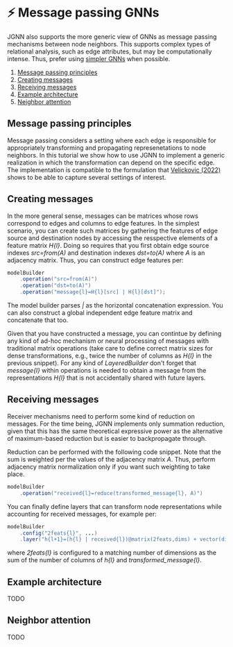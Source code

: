 # :zap: Message passing GNNs
JGNN also supports the more generic view of GNNs as message passing mechanisms
between node neighbors. This supports complex types of relational analysis,
such as edge attributes, but may be computationally intense. Thus, prefer
using [simpler GNNs](GNN.md) when possible.

1. [Message passing principles](#message-passing-principles)
2. [Creating messages](#creating-messages)
3. [Receiving messages](#receiving-messages)
4. [Example architecture](#example-architecture)
5. [Neighbor attention](#neighbor-attention)

## Message passing principles
Message passing considers a setting where each edge is responsible for appropriately
transforming and propagating represenetations to node neighbors. In this tutorial
we show how to use JGNN to implement a generic realization in which the transformation
can depend on the specific edge. The implementation is compatible to the formulation that 
[Velickovic (2022)](https://arxiv.org/pdf/2202.11097.pdf) shows to be able to capture
several settings of interest.

## Creating messages
In the more general sense, messages can be matrices whose rows correspond to edges
and columns to edge features. In the simplest scenario, you can create such matrices
by gathering the features of edge source and destination nodes by accessing 
the resspective elements of a feature matrix *H{l}*. Doing so requires that you 
first obtain edge source indexes *src=from(A)* and destination indexes *dst=to(A)* 
where *A* is an adjacency matrix. Thus, you can construct edge features per:

```java
modelBuilder
	.operation("src=from(A)")
	.operation("dst=to(A)")
	.operation("message{l}=H{l}[src] | H{l}[dst]");
```

The model builder parses *|* as the horizontal concatenation expression. You can 
also construct a global independent edge feature matrix and concatenate that
too.

Given that you have constructed a message, you can contintue by defining any kind
of ad-hoc mechanism or neural processing of messages with traditional matrix
operations (take care to define correct matrix sizes for dense transformations, e.g.,
twice the number of columns as *H{l}* in the previous snippet).
For any kind of *LayeredBuilder* don't forget that *message{l}* within
operations is needed to obtain a message from the representations *H{l}* 
that is not accidentally shared with future layers.

## Receiving messages
Receiver mechanisms need to perform some kind of reduction on messages.
For the time being, JGNN implements only summation reduction,
given that this has the same theoretical expressive power as the alternative
of maximum-based reduction but is easier to backpropagate through. 

Reduction can be performed with the following code snippet. Note that
the sum is weighted per the values of the adjacency matrix *A*. Thus,
perform adjacency matrix normalization only if you want such weighting
to take place.

```java
modelBuilder
	.operation("received{l}=reduce(transformed_message{l}, A)")
```

You can finally define layers that can transform node representations 
while accounting for received messages, for example per:
```java
modelBuilder
	.config("2feats{l}", ...)
	.layer("h{l+1}=(h{l} | received{l})@matrix(2feats,dims) + vector(dims)")
```

where *2feats{l}* is configured to a matching number of dimensions as the sum 
of the number of columns of *h{l}* and *transformed_message{l}*.

## Example architecture
TODO

## Neighbor attention
TODO
